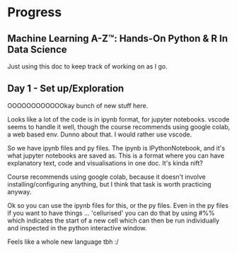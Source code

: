# Progress

## Machine Learning A-Z™: Hands-On Python & R In Data Science

Just using this doc to keep track of working on as I go.

## Day 1 - Set up/Exploration
OOOOOOOOOOOOkay bunch of new stuff here.

Looks like a lot of the code is in ipynb format, for jupyter notebooks. vscode seems to handle it well, though the course recommends using google colab, a web based env. Dunno about that. I would rather use vscode.

So we have ipynb files and py files. The ipynb is IPythonNotebook, and it's what jupyter notebooks are saved as. This is a format where you can have explanatory text, code and visualisations in one doc. It's kinda nift?

Course recommends using google colab, because it doesn't involve installing/configuring anything, but I think that task is worth practicing anyway.

Ok so you can use the ipynb files for this, or the py files. Even in the py files if you want to have things ... 'cellurised' you can do that by using #%% which indicates the start of a new cell which can then be run individually and inspected in the python interactive window.

Feels like a whole new language tbh :/